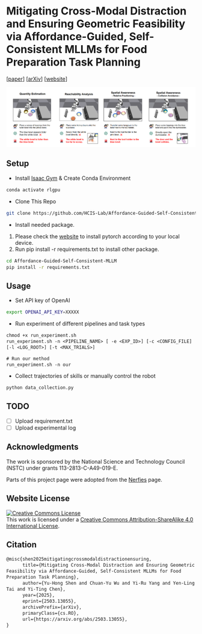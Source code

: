 # Mitigating Cross-Modal Distraction and Ensuring Geometric Feasibility via Affordance-Guided, Self-Consistent MLLMs for Food Preparation Task Planning

[[paper](https://hcis-lab.github.io/Affordance-Guided-Self-Consistent-MLLM/static/pdfs/paper.pdf)] [[arXiv](https://arxiv.org/abs/2503.13055)] [[website](https://hcis-lab.github.io/Affordance-Guided-Self-Consistent-MLLM/)] 

![teaser](static/images/teaser.png)


<!-- ## Components
- Teaser video
- Images Carousel
- Youtube embedding
- Video Carousel
- PDF Poster
- Bibtex citation -->

<!-- ## System Requirements
- Linux (Teseted on Ubuntu 18.04)
- Python 3 (Tested on Python 3.7)
- Torch (Tested on Torch 1.9.1)
- Cuda (Tested on Cuda 11.4)
- GPU (Tested on Nvidia RTX3090)
- CPU (Tested on Intel COre i7-10700) -->

## Setup
- Install [Isaac Gym](https://developer.nvidia.com/isaac-gym/download) & Create Conda Environment
```sh
conda activate rlgpu
```
- Clone This Repo
```sh
git clone https://github.com/HCIS-Lab/Affordance-Guided-Self-Consistent-MLLM.git
```
- Install needed package.
1. Please check the [website](https://pytorch.org/get-started/previous-versions/) to install pytorch according to your local device.
3. Run pip install -r requirements.txt to install other package.
```sh
cd Affordance-Guided-Self-Consistent-MLLM
pip install -r requirements.txt
```

## Usage
- Set API key of OpenAI
```sh
export OPENAI_API_KEY=XXXXX
```

- Run experiment of different pipelines and task types
```
chmod +x run_experiment.sh
run_experiment.sh -n <PIPELINE_NAME> [ -e <EXP_ID>] [-c <CONFIG_FILE] [-l <LOG_ROOT>] [-t <MAX_TRIALS>]
```

```
# Run our method
run_experiment.sh -n our
```

- Collect trajectories of skills or manually control the robot
```sh
python data_collection.py
```

## TODO
- [ ] Upload requirement.txt
- [ ] Upload experimental log

## Acknowledgments
The work is sponsored by the National Science and Technology Council (NSTC) under grants 113-2813-C-A49-019-E. 

Parts of this project page were adopted from the [Nerfies](https://nerfies.github.io/) page.

## Website License
<a rel="license" href="http://creativecommons.org/licenses/by-sa/4.0/"><img alt="Creative Commons License" style="border-width:0" src="https://i.creativecommons.org/l/by-sa/4.0/88x31.png" /></a><br />This work is licensed under a <a rel="license" href="http://creativecommons.org/licenses/by-sa/4.0/">Creative Commons Attribution-ShareAlike 4.0 International License</a>.

## Citation
```
@misc{shen2025mitigatingcrossmodaldistractionensuring,
      title={Mitigating Cross-Modal Distraction and Ensuring Geometric Feasibility via Affordance-Guided, Self-Consistent MLLMs for Food Preparation Task Planning}, 
      author={Yu-Hong Shen and Chuan-Yu Wu and Yi-Ru Yang and Yen-Ling Tai and Yi-Ting Chen},
      year={2025},
      eprint={2503.13055},
      archivePrefix={arXiv},
      primaryClass={cs.RO},
      url={https://arxiv.org/abs/2503.13055}, 
}
```